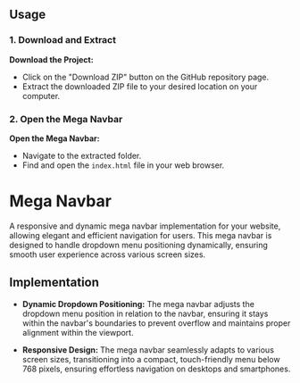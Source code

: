 ## Usage
### 1. Download and Extract

**Download the Project:**
- Click on the "Download ZIP" button on the GitHub repository page.
- Extract the downloaded ZIP file to your desired location on your computer.

### 2. Open the Mega Navbar

**Open the Mega Navbar:**
- Navigate to the extracted folder.
- Find and open the `index.html` file in your web browser.


# Mega Navbar

A responsive and dynamic mega navbar implementation for your website, allowing elegant and efficient navigation for users. This mega navbar is designed to handle dropdown menu positioning dynamically, ensuring smooth user experience across various screen sizes.

## Implementation

- **Dynamic Dropdown Positioning:** The mega navbar adjusts the dropdown menu position in relation to the navbar, ensuring it stays within the navbar's boundaries to prevent overflow and maintains proper alignment within the viewport.

- **Responsive Design:** The mega navbar seamlessly adapts to various screen sizes, transitioning into a compact, touch-friendly menu below 768 pixels, ensuring effortless navigation on desktops and smartphones.
